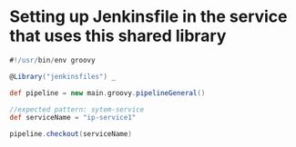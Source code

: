 # Setting up Jenkinsfile in the service that uses this shared library
```groovy
#!/usr/bin/env groovy

@Library("jenkinsfiles") _

def pipeline = new main.groovy.pipelineGeneral()

//expected pattern: sytem-service
def serviceName = "ip-service1"

pipeline.checkout(serviceName)
```
